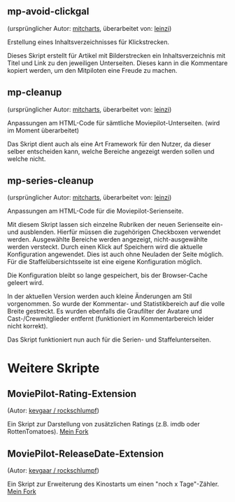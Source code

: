 ## mp-avoid-clickgal
(ursprünglicher Autor: [mitcharts](https://github.com/mitcharts), überarbeitet von: [leinzi](https://github.com/Leinzi))

Erstellung eines Inhaltsverzeichnisses für Klickstrecken.

Dieses Skript erstellt für Artikel mit Bilderstrecken ein Inhaltsverzeichnis mit Titel und Link zu den jeweiligen Unterseiten. Dieses kann in die Kommentare kopiert werden, um den Mitpiloten eine Freude zu machen.

## mp-cleanup
(ursprünglicher Autor: [mitcharts](https://github.com/mitcharts), überarbeitet von: [leinzi](https://github.com/Leinzi))

Anpassungen am HTML-Code für sämtliche Moviepilot-Unterseiten. (wird im Moment überarbeitet)

Das Skript dient auch als eine Art Framework für den Nutzer, da dieser selber entscheiden kann, welche Bereiche angezeigt werden sollen und welche nicht.

## mp-series-cleanup
(ursprünglicher Autor: [mitcharts](https://github.com/mitcharts), überarbeitet von: [leinzi](https://github.com/Leinzi))

Anpassungen am HTML-Code für die Moviepilot-Serienseite.

Mit diesem Skript lassen sich einzelne Rubriken der neuen Serienseite ein- und ausblenden. Hierfür müssen die zugehörigen Checkboxen verwendet werden. Ausgewählte Bereiche werden angezeigt, nicht-ausgewählte werden versteckt. Durch einen Klick auf Speichern wird die aktuelle Konfiguration angewendet. Dies ist auch ohne Neuladen der Seite möglich. Für die Staffelübersichtsseite ist eine eigene Konfiguration möglich.

Die Konfiguration bleibt so lange gespeichert, bis der Browser-Cache geleert wird.

In der aktuellen Version werden auch kleine Änderungen am Stil vorgenommen. So wurde der Kommentar- und Statistikbereich auf die volle Breite gestreckt. Es wurden ebenfalls die Graufilter der Avatare und Cast-/Crewmitglieder entfernt (funktioniert im Kommentarbereich leider nicht korrekt).

Das Skript funktioniert nun auch für die Serien- und Staffelunterseiten.

# Weitere Skripte

## MoviePilot-Rating-Extension
(Autor: [kevgaar / rockschlumpf](https://github.com/kevgaar))

Ein Skript zur Darstellung von zusätzlichen Ratings (z.B. imdb oder RottenTomatoes).
[Mein Fork](https://github.com/Leinzi/MoviePilot-Rating-Extension)

## MoviePilot-ReleaseDate-Extension
(Autor: [kevgaar / rockschlumpf](https://github.com/kevgaar))

Ein Skript zur Erweiterung des Kinostarts um einen "noch x Tage"-Zähler.
[Mein Fork](https://github.com/Leinzi/MoviePilot-ReleaseDate-Extension)
